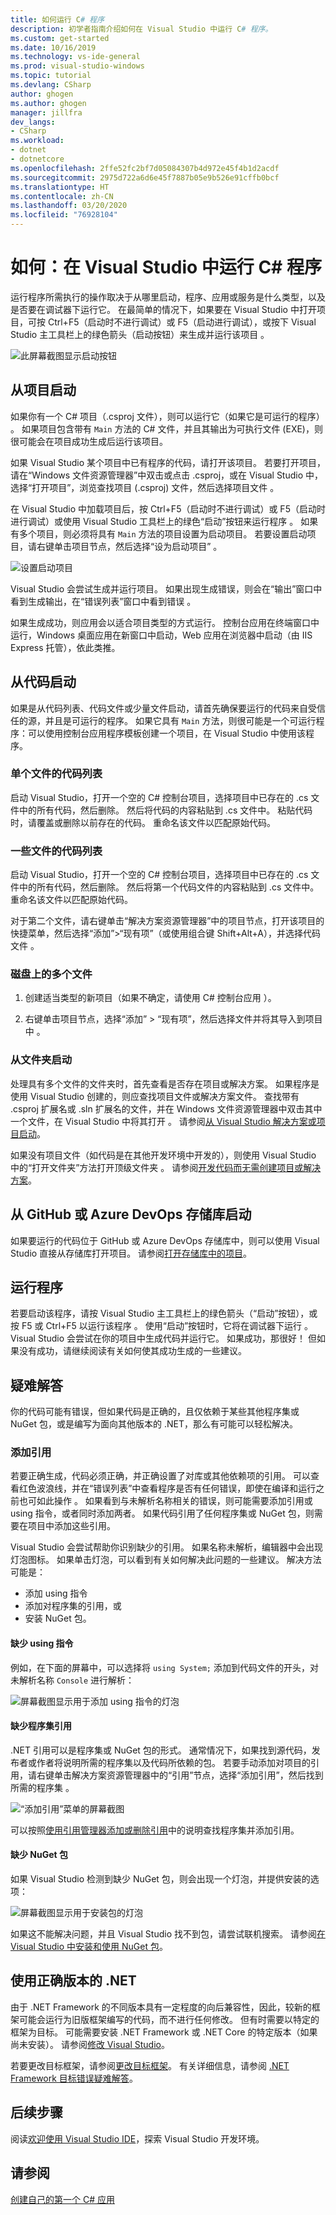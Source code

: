 ```yaml
---
title: 如何运行 C# 程序
description: 初学者指南介绍如何在 Visual Studio 中运行 C# 程序。
ms.custom: get-started
ms.date: 10/16/2019
ms.technology: vs-ide-general
ms.prod: visual-studio-windows
ms.topic: tutorial
ms.devlang: CSharp
author: ghogen
ms.author: ghogen
manager: jillfra
dev_langs:
- CSharp
ms.workload:
- dotnet
- dotnetcore
ms.openlocfilehash: 2ffe52fc2bf7d05084307b4d972e45f4b1d2acdf
ms.sourcegitcommit: 2975d722a6d6e45f7887b05e9b526e91cffb0bcf
ms.translationtype: HT
ms.contentlocale: zh-CN
ms.lasthandoff: 03/20/2020
ms.locfileid: "76928104"
---
```

# <a name="how-to-run-a-c-program-in-visual-studio"></a>如何：在 Visual Studio 中运行 C# 程序

运行程序所需执行的操作取决于从哪里启动，程序、应用或服务是什么类型，以及是否要在调试器下运行它。 在最简单的情况下，如果要在 Visual Studio 中打开项目，可按 Ctrl+F5（启动时不进行调试）或 F5（启动进行调试），或按下 Visual Studio 主工具栏上的绿色箭头（启动按钮）来生成并运行该项目       。

![此屏幕截图显示启动按钮](media/vs-start-button.png)

## <a name="starting-from-a-project"></a>从项目启动

如果你有一个 C# 项目（.csproj 文件），则可以运行它（如果它是可运行的程序）  。 如果项目包含带有 `Main` 方法的 C# 文件，并且其输出为可执行文件 (EXE)，则很可能会在项目成功生成后运行该项目。

如果 Visual Studio 某个项目中已有程序的代码，请打开该项目。 若要打开项目，请在“Windows 文件资源管理器”中双击或点击 .csproj，或在 Visual Studio 中，选择“打开项目”，浏览查找项目 (.csproj) 文件，然后选择项目文件    。

在 Visual Studio 中加载项目后，按 Ctrl+F5（启动时不进行调试）或 F5（启动时进行调试）或使用 Visual Studio 工具栏上的绿色“启动”按钮来运行程序     。  如果有多个项目，则必须将具有 `Main` 方法的项目设置为启动项目。 若要设置启动项目，请右键单击项目节点，然后选择“设为启动项目”  。

![设置启动项目](media/set-as-startup-project.png)

Visual Studio 会尝试生成并运行项目。  如果出现生成错误，则会在“输出”窗口中看到生成输出，在“错误列表”窗口中看到错误   。

如果生成成功，则应用会以适合项目类型的方式运行。 控制台应用在终端窗口中运行，Windows 桌面应用在新窗口中启动，Web 应用在浏览器中启动（由 IIS Express 托管），依此类推。

## <a name="starting-from-code"></a>从代码启动

如果是从代码列表、代码文件或少量文件启动，请首先确保要运行的代码来自受信任的源，并且是可运行的程序。 如果它具有 `Main` 方法，则很可能是一个可运行程序：可以使用控制台应用程序模板创建一个项目，在 Visual Studio 中使用该程序。

### <a name="code-listing-for-a-single-file"></a>单个文件的代码列表

启动 Visual Studio，打开一个空的 C# 控制台项目，选择项目中已存在的 .cs 文件中的所有代码，然后删除。 然后将代码的内容粘贴到 .cs 文件中。 粘贴代码时，请覆盖或删除以前存在的代码。 重命名该文件以匹配原始代码。

### <a name="code-listings-for-a-few-files"></a>一些文件的代码列表

启动 Visual Studio，打开一个空的 C# 控制台项目，选择项目中已存在的 .cs 文件中的所有代码，然后删除。 然后将第一个代码文件的内容粘贴到 .cs 文件中。 重命名该文件以匹配原始代码。 

对于第二个文件，请右键单击“解决方案资源管理器”中的项目节点，打开该项目的快捷菜单，然后选择“添加”>“现有项”（或使用组合键 Shift+Alt+A），并选择代码文件      。

### <a name="multiple-files-on-disk"></a>磁盘上的多个文件

1. 创建适当类型的新项目（如果不确定，请使用 C# 控制台应用  ）。

2. 右键单击项目节点，选择“添加” > “现有项”，然后选择文件并将其导入到项目中   。  

### <a name="starting-from-a-folder"></a>从文件夹启动

处理具有多个文件的文件夹时，首先查看是否存在项目或解决方案。  如果程序是使用 Visual Studio 创建的，则应查找项目文件或解决方案文件。 查找带有 .csproj 扩展名或 .sln 扩展名的文件，并在 Windows 文件资源管理器中双击其中一个文件，在 Visual Studio 中将其打开  。 请参阅[从 Visual Studio 解决方案或项目启动](#starting-from-a-project)。

如果没有项目文件（如代码是在其他开发环境中开发的），则使用 Visual Studio 中的“打开文件夹”方法打开顶级文件夹  。 请参阅[开发代码而无需创建项目或解决方案](../../ide/develop-code-in-visual-studio-without-projects-or-solutions.md)。

## <a name="starting-from-a-github-or-azure-devops-repo"></a>从 GitHub 或 Azure DevOps 存储库启动

如果要运行的代码位于 GitHub 或 Azure DevOps 存储库中，则可以使用 Visual Studio 直接从存储库打开项目。 请参阅[打开存储库中的项目](../tutorial-open-project-from-repo.md)。

## <a name="run-the-program"></a>运行程序

若要启动该程序，请按 Visual Studio 主工具栏上的绿色箭头（“启动”按钮），或按 F5 或 Ctrl+F5 以运行该程序     。 使用“启动”按钮时，它将在调试器下运行  。  Visual Studio 会尝试在你的项目中生成代码并运行它。  如果成功，那很好！ 但如果没有成功，请继续阅读有关如何使其成功生成的一些建议。

## <a name="troubleshooting"></a>疑难解答

你的代码可能有错误，但如果代码是正确的，且仅依赖于某些其他程序集或 NuGet 包，或是编写为面向其他版本的 .NET，那么有可能可以轻松解决。

### <a name="add-references"></a>添加引用

若要正确生成，代码必须正确，并正确设置了对库或其他依赖项的引用。 可以查看红色波浪线，并在“错误列表”中查看程序是否有任何错误，即使在编译和运行之前也可如此操作  。 如果看到与未解析名称相关的错误，则可能需要添加引用或 using 指令，或者同时添加两者。 如果代码引用了任何程序集或 NuGet 包，则需要在项目中添加这些引用。

Visual Studio 会尝试帮助你识别缺少的引用。 如果名称未解析，编辑器中会出现灯泡图标。 如果单击灯泡，可以看到有关如何解决此问题的一些建议。 解决方法可能是：

- 添加 using 指令
- 添加对程序集的引用，或
- 安装 NuGet 包。

#### <a name="missing-using-directive"></a>缺少 using 指令

例如，在下面的屏幕中，可以选择将 `using System;` 添加到代码文件的开头，对未解析名称 `Console` 进行解析：

![屏幕截图显示用于添加 using 指令的灯泡](media/name-does-not-exist2.png)

#### <a name="missing-assembly-reference"></a>缺少程序集引用

.NET 引用可以是程序集或 NuGet 包的形式。 通常情况下，如果找到源代码，发布者或作者将说明所需的程序集以及代码所依赖的包。 若要手动添加对项目的引用，请右键单击解决方案资源管理器中的“引用”节点，选择“添加引用”，然后找到所需的程序集    。

![“添加引用”菜单的屏幕截图](media/add-reference.png)

可以按照[使用引用管理器添加或删除引用](../../ide/how-to-add-or-remove-references-by-using-the-reference-manager.md)中的说明查找程序集并添加引用。

#### <a name="missing-nuget-package"></a>缺少 NuGet 包

如果 Visual Studio 检测到缺少 NuGet 包，则会出现一个灯泡，并提供安装的选项：

![屏幕截图显示用于安装包的灯泡](media/lightbulb-add-package.png)

如果这不能解决问题，并且 Visual Studio 找不到包，请尝试联机搜索。 请参阅[在 Visual Studio 中安装和使用 NuGet 包](/nuget/quickstart/install-and-use-a-package-in-visual-studio)。

## <a name="use-the-right-version-of-net"></a>使用正确版本的 .NET

由于 .NET Framework 的不同版本具有一定程度的向后兼容性，因此，较新的框架可能会运行为旧版框架编写的代码，而不进行任何修改。 但有时需要以特定的框架为目标。 可能需要安装 .NET Framework 或 .NET Core 的特定版本（如果尚未安装）。 请参阅[修改 Visual Studio](../../install/modify-visual-studio.md)。

若要更改目标框架，请参阅[更改目标框架](../../ide/visual-studio-multi-targeting-overview.md#select-a-target-framework-version)。 有关详细信息，请参阅 [.NET Framework 目标错误疑难解答](../../msbuild/troubleshooting-dotnet-framework-targeting-errors.md)。

## <a name="next-steps"></a>后续步骤

阅读[欢迎使用 Visual Studio IDE](../visual-studio-ide.md)，探索 Visual Studio 开发环境。

## <a name="see-also"></a>请参阅

[创建自己的第一个 C# 应用](tutorial-console.md)
